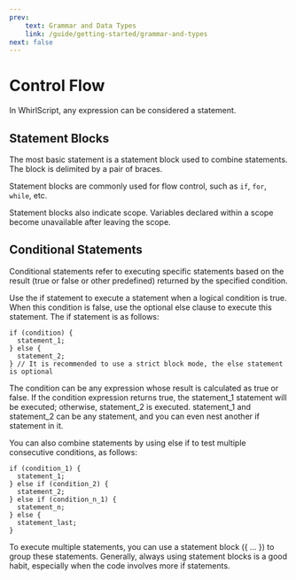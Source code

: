 ```yaml
---
prev:
    text: Grammar and Data Types
    link: /guide/getting-started/grammar-and-types
next: false
---
```


# Control Flow

In WhirlScript, any expression can be considered a statement.

## Statement Blocks

The most basic statement is a statement block used to combine statements. The block is delimited by a pair of braces.

Statement blocks are commonly used for flow control, such as `if`, `for`, `while`, etc.

Statement blocks also indicate scope. Variables declared within a scope become unavailable after leaving the scope.

## Conditional Statements

Conditional statements refer to executing specific statements based on the result (true or false or other predefined) returned by the specified condition.

Use the if statement to execute a statement when a logical condition is true. When this condition is false, use the optional else clause to execute this statement. The if statement is as follows:

```whirlscript
if (condition) {
  statement_1;
} else {
  statement_2;
} // It is recommended to use a strict block mode, the else statement is optional
```

The condition can be any expression whose result is calculated as true or false. If the condition expression returns true, the statement_1 statement will be executed; otherwise, statement_2 is executed. statement_1 and statement_2 can be any statement, and you can even nest another if statement in it.

You can also combine statements by using else if to test multiple consecutive conditions, as follows:

```whirlscript
if (condition_1) {
  statement_1;
} else if (condition_2) {
  statement_2;
} else if (condition_n_1) {
  statement_n;
} else {
  statement_last;
}
```

To execute multiple statements, you can use a statement block ({ ... }) to group these statements. Generally, always using statement blocks is a good habit, especially when the code involves more if statements.